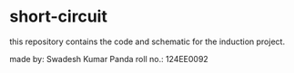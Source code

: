 # short-circuit
this repository contains the code and schematic for the induction project.

made by: Swadesh Kumar Panda
roll no.: 124EE0092
